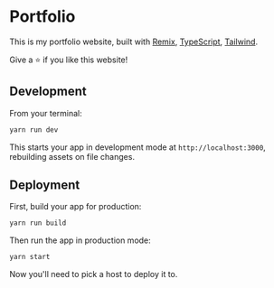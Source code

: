 # Portfolio

This is my portfolio website, built with [Remix](https://remix.run/), [TypeScript](https://www.typescriptlang.org/), [Tailwind](https://tailwindcss.com/).

Give a ⭐ if you like this website!

## Development

From your terminal:

```sh
yarn run dev
```

This starts your app in development mode at `http://localhost:3000`, rebuilding assets on file changes.

## Deployment

First, build your app for production:

```sh
yarn run build
```

Then run the app in production mode:

```sh
yarn start
```

Now you'll need to pick a host to deploy it to.
